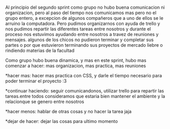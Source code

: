 Al principio del segundo sprint como grupo no hubo buena comunicacion ni organizacion, pero al paso del tiempo nos comunicamos mas pero no el grupo entero, a excepcion de algunos compañeros
que a uno de ellos se le arruino la computadora. Pero pudimos organizarnos con ayuda de trello y nos pudimos repartir las diferentes tareas entre nosotros y durante el proceso nos estuvimos 
ayudando entre nosotros a travez de reuniones y mensajes. 
algunos de los chicos no pudieron terminar y completar sus partes o por que estuvieron terminando sus proyectos de mercado liebre o rindiendo materias de la facultad

Como grupo hubo buena dinamica, y mas en este sprint, hubo mas
comenzar a hacer:
mas organizacion, mas practica, mas reuniones

*hacer mas:
hacer mas practica con CSS, y darle el tiempo necesario para poder terminar el proyecto :3

*continuar haciendo:
seguir comunicandonos, utilizar trello para repartir las tareas.entre todos consideramos que estaria bien mantener el ambiente y la relacionque se genero entre nosotros

*hacer menos:
hablar de otras cosas y no hacer la tarea jaja

*dejar de hacer:
dejar las cosas para ultimo momento 
